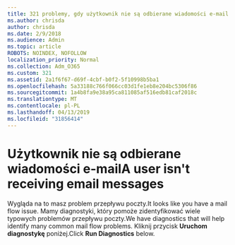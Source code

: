 ```yaml
---
title: 321 problemy, gdy użytkownik nie są odbierane wiadomości e-mail
ms.author: chrisda
author: chrisda
ms.date: 2/9/2018
ms.audience: Admin
ms.topic: article
ROBOTS: NOINDEX, NOFOLLOW
localization_priority: Normal
ms.collection: Adm_O365
ms.custom: 321
ms.assetid: 2a1f6f67-d69f-4cbf-b0f2-5f10998b5ba1
ms.openlocfilehash: 5a33188c766f066cc03d1fe1eb8e204bc5306f86
ms.sourcegitcommit: 1a4b8fa9e38a95ca811085af516edb81caf2018c
ms.translationtype: MT
ms.contentlocale: pl-PL
ms.lasthandoff: 04/13/2019
ms.locfileid: "31856414"
---
```

# <a name="a-user-isnt-receiving-email-messages"></a><span data-ttu-id="dc2c3-102">Użytkownik nie są odbierane wiadomości e-mail</span><span class="sxs-lookup"><span data-stu-id="dc2c3-102">A user isn't receiving email messages</span></span>

<span data-ttu-id="dc2c3-103">Wygląda na to masz problem przepływu poczty.</span><span class="sxs-lookup"><span data-stu-id="dc2c3-103">It looks like you have a mail flow issue.</span></span> <span data-ttu-id="dc2c3-104">Mamy diagnostyki, który pomoże zidentyfikować wiele typowych problemów przepływu poczty.</span><span class="sxs-lookup"><span data-stu-id="dc2c3-104">We have diagnostics that will help identify many common mail flow problems.</span></span> <span data-ttu-id="dc2c3-105">Kliknij przycisk **Uruchom diagnostykę** poniżej.</span><span class="sxs-lookup"><span data-stu-id="dc2c3-105">Click **Run Diagnostics** below.</span></span>
 